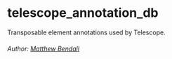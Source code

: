 # telescope\_annotation\_db

Transposable element annotations used by Telescope.

###### _Author:  [Matthew Bendall](https://github.com/mlbendall/)_